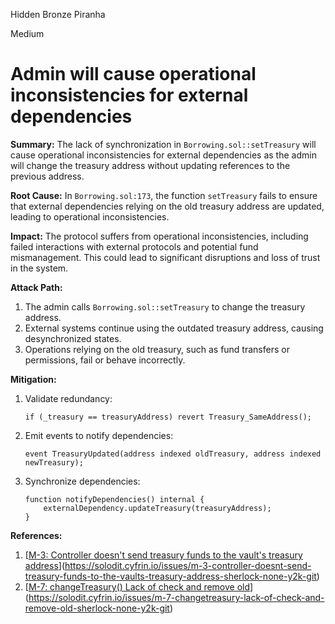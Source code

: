 Hidden Bronze Piranha

Medium

# Admin will cause operational inconsistencies for external dependencies

**Summary:** 
The lack of synchronization in `Borrowing.sol::setTreasury` will cause operational inconsistencies for external dependencies as the admin will change the treasury address without updating references to the previous address.

**Root Cause:** 
In `Borrowing.sol:173`, the function `setTreasury` fails to ensure that external dependencies relying on the old treasury address are updated, leading to operational inconsistencies.

**Impact:** 
The protocol suffers from operational inconsistencies, including failed interactions with external protocols and potential fund mismanagement. This could lead to significant disruptions and loss of trust in the system.

**Attack Path:** 
1. The admin calls `Borrowing.sol::setTreasury` to change the treasury address.
2. External systems continue using the outdated treasury address, causing desynchronized states.
3. Operations relying on the old treasury, such as fund transfers or permissions, fail or behave incorrectly.

**Mitigation:**
1. Validate redundancy:
   ```solidity
   if (_treasury == treasuryAddress) revert Treasury_SameAddress();
   ```
2. Emit events to notify dependencies:
   ```solidity
   event TreasuryUpdated(address indexed oldTreasury, address indexed newTreasury);
   ```
3. Synchronize dependencies:
   ```solidity
   function notifyDependencies() internal {
       externalDependency.updateTreasury(treasuryAddress);
   }
   ```

**References:** 
1. [[M-3: Controller doesn't send treasury funds to the vault's treasury address](https://solodit.cyfrin.io/issues/m-3-controller-doesnt-send-treasury-funds-to-the-vaults-treasury-address-sherlock-none-y2k-git)](https://solodit.cyfrin.io/issues/m-3-controller-doesnt-send-treasury-funds-to-the-vaults-treasury-address-sherlock-none-y2k-git)  
2. [[M-7: changeTreasury() Lack of check and remove old](https://solodit.cyfrin.io/issues/m-7-changetreasury-lack-of-check-and-remove-old-sherlock-none-y2k-git)](https://solodit.cyfrin.io/issues/m-7-changetreasury-lack-of-check-and-remove-old-sherlock-none-y2k-git)
```